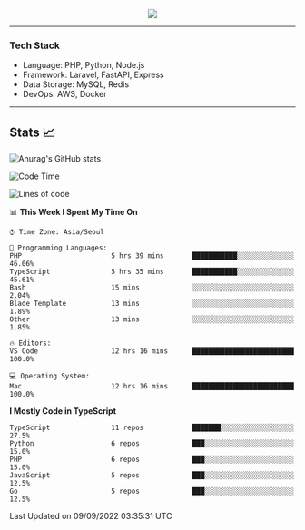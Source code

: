 <p align="center">
  <a href="https://github.com/jin-wk">
    <img src="https://hits.seeyoufarm.com/api/count/incr/badge.svg?url=https%3A%2F%2Fgithub.com%2Fjin-wk&count_bg=%23C83D75&title_bg=%23555555&icon=&icon_color=%23E7E7E7&title=Hits&edge_flat=false"/>
  </a>
</p>

---

### Tech Stack
  - Language: PHP, Python, Node.js
  - Framework: Laravel, FastAPI, Express
  - Data Storage: MySQL, Redis
  - DevOps: AWS, Docker

---

## Stats 📈
  
![Anurag's GitHub stats](https://github-readme-stats.vercel.app/api?username=jin-wk&show_icons=true&count_private=true&theme=dracula)


<!--START_SECTION:waka-->
![Code Time](http://img.shields.io/badge/Code%20Time-18%20hrs%2018%20mins-blue)

![Lines of code](https://img.shields.io/badge/From%20Hello%20World%20I%27ve%20Written-251%20Thousand%20lines%20of%20code-blue)

📊 **This Week I Spent My Time On** 

```text
⌚︎ Time Zone: Asia/Seoul

💬 Programming Languages: 
PHP                      5 hrs 39 mins       ███████████░░░░░░░░░░░░░░   46.06% 
TypeScript               5 hrs 35 mins       ███████████░░░░░░░░░░░░░░   45.61% 
Bash                     15 mins             ░░░░░░░░░░░░░░░░░░░░░░░░░   2.04% 
Blade Template           13 mins             ░░░░░░░░░░░░░░░░░░░░░░░░░   1.89% 
Other                    13 mins             ░░░░░░░░░░░░░░░░░░░░░░░░░   1.85%

🔥 Editors: 
VS Code                  12 hrs 16 mins      █████████████████████████   100.0%

💻 Operating System: 
Mac                      12 hrs 16 mins      █████████████████████████   100.0%

```

**I Mostly Code in TypeScript** 

```text
TypeScript               11 repos            ███████░░░░░░░░░░░░░░░░░░   27.5% 
Python                   6 repos             ███░░░░░░░░░░░░░░░░░░░░░░   15.0% 
PHP                      6 repos             ███░░░░░░░░░░░░░░░░░░░░░░   15.0% 
JavaScript               5 repos             ███░░░░░░░░░░░░░░░░░░░░░░   12.5% 
Go                       5 repos             ███░░░░░░░░░░░░░░░░░░░░░░   12.5%

```



 Last Updated on 09/09/2022 03:35:31 UTC
<!--END_SECTION:waka-->